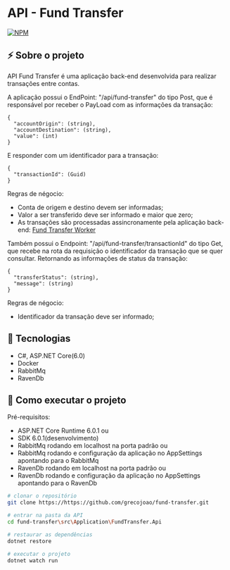 # API - Fund Transfer
[![NPM](https://img.shields.io/npm/l/react)](https://github.com/grecojoao/fund-transfer/blob/master/LICENSE) 

## ⚡ Sobre o projeto

API Fund Transfer é uma aplicação back-end desenvolvida para realizar transações entre contas.

A aplicação possui o EndPoint: "/api/fund-transfer" do tipo Post, que é responsável por receber o PayLoad com as informações da transação:
````
{
  "accountOrigin": (string),
  "accountDestination": (string),
  "value": (int)
}
````
E responder com um identificador para a transação:
````
{
  "transactionId": (Guid)
}
````
Regras de négocio: 

- Conta de origem e destino devem ser informadas;
- Valor a ser transferido deve ser informado e maior que zero;
- As transações são processadas assincronamente pela aplicação back-end: [Fund Transfer Worker](https://github.com/grecojoao/fund-transfer-worker)



Também possui o Endpoint: "/api/fund-transfer/transactionId" do tipo Get, que recebe na rota da requisição o identificador da transação que se quer consultar.
Retornando as informações de status da transação:
````
{
  "transferStatus": (string),
  "message": (string)
}
````

Regras de négocio: 

- Identificador da transação deve ser informado;


## :rocket: Tecnologias
- C#, ASP.NET Core(6.0)
- Docker
- RabbitMq
- RavenDb

## 📝 Como executar o projeto
Pré-requisitos: 
- ASP.NET Core Runtime 6.0.1 ou 
- SDK 6.0.1(desenvolvimento)
- RabbitMq rodando em localhost na porta padrão ou
- RabbitMq rodando e configuração da aplicação no AppSettings apontando para o RabbitMq
- RavenDb rodando em localhost na porta padrão ou
- RavenDb rodando e configuração da aplicação no AppSettings apontando para o RavenDb

````bash
# clonar o repositório
git clone https://https://github.com/grecojoao/fund-transfer.git

# entrar na pasta da API
cd fund-transfer\src\Application\FundTransfer.Api

# restaurar as dependências
dotnet restore

# executar o projeto
dotnet watch run
````
